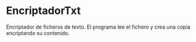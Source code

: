 # EncriptadorTxt
Encriptador de ficheros de texto. El programa lee el fichero y crea una copia encriptando su contenido.
